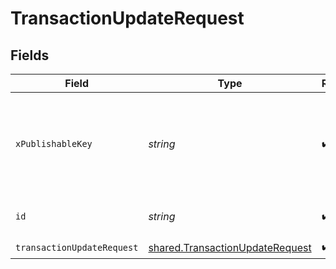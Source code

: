 # TransactionUpdateRequest


## Fields

| Field                                                                                     | Type                                                                                      | Required                                                                                  | Description                                                                               | Example                                                                                   |
| ----------------------------------------------------------------------------------------- | ----------------------------------------------------------------------------------------- | ----------------------------------------------------------------------------------------- | ----------------------------------------------------------------------------------------- | ----------------------------------------------------------------------------------------- |
| `xPublishableKey`                                                                         | *string*                                                                                  | :heavy_check_mark:                                                                        | The publicly viewable identifier used to identify a merchant division.                    |                                                                                           |
| `id`                                                                                      | *string*                                                                                  | :heavy_check_mark:                                                                        | The transaction reference                                                                 | OBYG-X1PX-FN55                                                                            |
| `transactionUpdateRequest`                                                                | [shared.TransactionUpdateRequest](../../../sdk/models/shared/transactionupdaterequest.md) | :heavy_check_mark:                                                                        | N/A                                                                                       |                                                                                           |